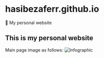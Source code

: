 # hasibezaferr.github.io
:crown: My personal website 

## This is my personal website

Main page image as follows: 
![Infographic](https://hasibezaferr.github.io/#home)

